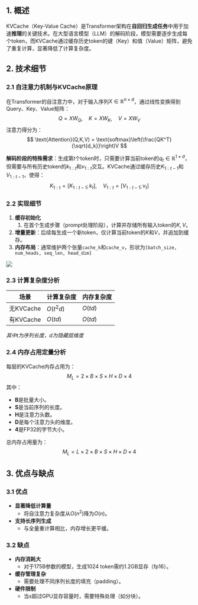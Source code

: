 ## 1. 概述

KVCache（Key-Value Cache）是Transformer架构在**自回归生成任务**中用于加速**推理**的关键技术。在大型语言模型（LLM）的解码阶段，模型需要逐步生成每个token，而KVCache通过缓存历史token的键（Key）和值（Value）矩阵，避免了重复计算，显著降低了计算复杂度。

## 2. 技术细节

### 2.1 自注意力机制与KVCache原理

在Transformer的自注意力中，对于输入序列$X \in \mathbb{R}^{n \times d}$，通过线性变换得到Query、Key、Value矩阵：
$$
Q = XW_Q, \quad K = XW_K, \quad V = XW_V
$$
注意力得分为：
$$
\text{Attention}(Q,K,V) = \text{softmax}\left(\frac{QK^T}{\sqrt{d_k}}\right)V
$$

**解码阶段的特殊需求**：生成第$t$个token时，只需要计算当前token的$q_t \in \mathbb{R}^{1 \times d}$，但需要与所有历史token的$k_{1:t}$和$v_{1:t}$交互。KVCache通过缓存历史$K_{1:t-1}$和$V_{1:t-1}$，使得：
$$
K_{1:t} = [K_{1:t-1}; k_t], \quad V_{1:t} = [V_{1:t-1}; v_t]
$$

### 2.2 实现细节

1. **缓存初始化**
	1. 在首个生成步骤（prompt处理阶段），计算并存储所有输入token的$K,V$。
2. **增量更新**：后续每生成一个新token，仅计算当前token的$K$和$V$，并追加到缓存。
3. **内存布局**：通常维护两个张量`cache_k`和`cache_v`，形状为`[batch_size, num_heads, seq_len, head_dim]`

![](KVCache.drawio.svg)

### 2.3 计算复杂度分析
| 场景       | 计算复杂度     | 内存复杂度   |
| -------- | --------- | ------- |
| 无KVCache | $O(t^2d)$ | $O(td)$ |
| 有KVCache | $O(td)$   | $O(td)$ |
*其中$t$为序列长度，$d$为隐藏层维度*

### 2.4 内存占用定量分析

每层的KVCache内存占用为：
$$
M_L = 2 \times B \times S \times H \times D \times 4
$$
其中：
- **B**是批量大小。
- **S**是当前序列的长度。
- **H**是注意力头数。
- **D**是每个注意力头的维度。
- **4**是FP32的字节大小。

总内存占用量为：
$$
M_L = L \times 2 \times B \times S \times H \times D \times 4
$$

## 3. 优点与缺点

### 3.1 优点

- **显著降低计算量**
	- 将自注意力复杂度从$O(n^2)$降为$O(n)$。
- **支持长序列生成**
	- 与全量重计算相比，内存增长更平缓。

### 3.2 缺点

- **内存消耗大**
	- 对于175B参数的模型，生成1024 token需约1.2GB显存（fp16）。
- **缓存管理复杂**
	- 需要处理不同序列长度的填充（padding）。
- **硬件限制**
	- 当$s$超过GPU显存容量时，需要特殊处理（如分块）。